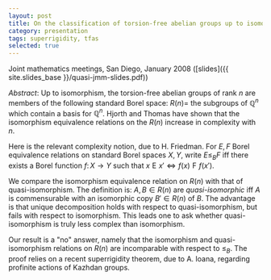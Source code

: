 ```yaml
---
layout: post
title: On the classification of torsion-free abelian groups up to isomorphism and quasi-isomorphism
category: presentation
tags: superrigidity, tfas
selected: true
---
```


Joint mathematics meetings, San Diego, January 2008 ([slides]({{ site.slides_base }}/quasi-jmm-slides.pdf))<!--more-->

*Abstract*: Up to isomorphism, the torsion-free abelian groups of rank $n$ are members of the following standard Borel space: $R(n)=$ the subgroups of $\mathbb Q^n$ which contain a basis for $\mathbb Q^n$. Hjorth and Thomas have shown that the isomorphism equivalence relations on the $R(n)$ increase in complexity with $n$.

Here is the relevant complexity notion, due to H. Friedman. For $E,F$ Borel equivalence relations on standard Borel spaces $X,Y$, write $E\leq_BF$ iff there exists a Borel function $f\colon X\to Y$ such that $x\mathrel{E}x'\iff f(x)\mathrel{F}f(x')$.

We compare the isomorphism equivalence relation on $R(n)$ with that of quasi-isomorphism. The definition is: $A,B\in R(n)$ are *quasi-isomorphic* iff $A$ is commensurable with an isomorphic copy $B'\in R(n)$ of $B$. The advantage is that unique decomposition holds with respect to quasi-isomorphism, but fails with respect to isomorphism. This leads one to ask whether quasi-isomorphism is truly less complex than isomorphism.

Our result is a "no" answer, namely that the isomorphism and quasi-isomorphism relations on $R(n)$ are incomparable with respect to $\leq_B$. The proof relies on a recent superrigidity theorem, due to A. Ioana, regarding profinite actions of Kazhdan groups.
